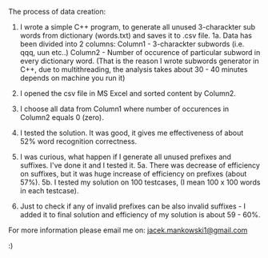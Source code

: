 The process of data creation:
1. I wrote a simple C++ program, to generate all unused 3-charackter sub words from dictionary (words.txt) and saves it to .csv file.
1a. Data has been divided into 2 columns: 
Column1 - 3-charackter subwords (i.e. qqq, uun etc..)
Column2 - Number of occurence of particular subword in every dictionary word.
(That is the reason I wrote subwords generator in C++, due to multithreading, the analysis takes about 30 - 40 minutes depends on machine you run it)

2. I opened the csv file in MS Excel and sorted content by Column2.
3. I choose all data from Column1 where number of occurences in Column2 equals 0 (zero).
4. I tested the solution. It was good, it gives me effectiveness of about 52% word recognition correctness.

5. I was curious, what happen if I generate all unused prefixes and suffixes. I've done it and I tested it.
5a. There was decrease of efficiency on suffixes, but it was huge increase of efficiency on prefixes (about 57%).
5b. I tested my solution on 100 testcases, (I mean 100 x 100 words in each testcase).

6. Just to check if any of invalid prefixes can be also invalid suffixes - I added it to final solution and efficiency of my solution is about 59 - 60%.

For more information please email me on: jacek.mankowski1@gmail.com

:)
